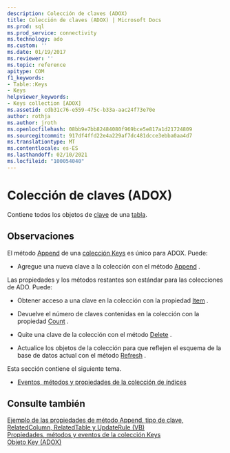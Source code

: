 ```yaml
---
description: Colección de claves (ADOX)
title: Colección de claves (ADOX) | Microsoft Docs
ms.prod: sql
ms.prod_service: connectivity
ms.technology: ado
ms.custom: ''
ms.date: 01/19/2017
ms.reviewer: ''
ms.topic: reference
apitype: COM
f1_keywords:
- Table::Keys
- Keys
helpviewer_keywords:
- Keys collection [ADOX]
ms.assetid: cdb31c76-e559-475c-b33a-aac24f73e70e
author: rothja
ms.author: jroth
ms.openlocfilehash: 08bb9e7bb82484080f969bce5e817a1d21724809
ms.sourcegitcommit: 917df4ffd22e4a229af7dc481dcce3ebba0aa4d7
ms.translationtype: MT
ms.contentlocale: es-ES
ms.lasthandoff: 02/10/2021
ms.locfileid: "100054040"
---
```

# <a name="keys-collection-adox"></a>Colección de claves (ADOX)
Contiene todos los objetos de [clave](./key-object-adox.md) de una [tabla](./table-object-adox.md).  
  
## <a name="remarks"></a>Observaciones  
 El método [Append](./append-method-adox-keys.md) de una [colección Keys]() es único para ADOX. Puede:  
  
-   Agregue una nueva clave a la colección con el método [Append](./append-method-adox-keys.md) .  
  
 Las propiedades y los métodos restantes son estándar para las colecciones de ADO. Puede:  
  
-   Obtener acceso a una clave en la colección con la propiedad [Item](../ado-api/item-property-ado.md) .  
  
-   Devuelve el número de claves contenidas en la colección con la propiedad [Count](../ado-api/count-property-ado.md) .  
  
-   Quite una clave de la colección con el método [Delete](./delete-method-adox-collections.md) .  
  
-   Actualice los objetos de la colección para que reflejen el esquema de la base de datos actual con el método [Refresh](../ado-api/refresh-method-ado.md) .  
  
 Esta sección contiene el siguiente tema.  
  
-   [Eventos, métodos y propiedades de la colección de índices](./indexes-collection-properties-methods-and-events.md)  
  
## <a name="see-also"></a>Consulte también  
 [Ejemplo de las propiedades de método Append, tipo de clave, RelatedColumn, RelatedTable y UpdateRule (VB)](./keys-append-method-key-type-relatedcolumn-relatedtable-example-vb.md)   
 [Propiedades, métodos y eventos de la colección Keys](./keys-collection-properties-methods-and-events.md)   
 [Objeto Key (ADOX)](./key-object-adox.md)